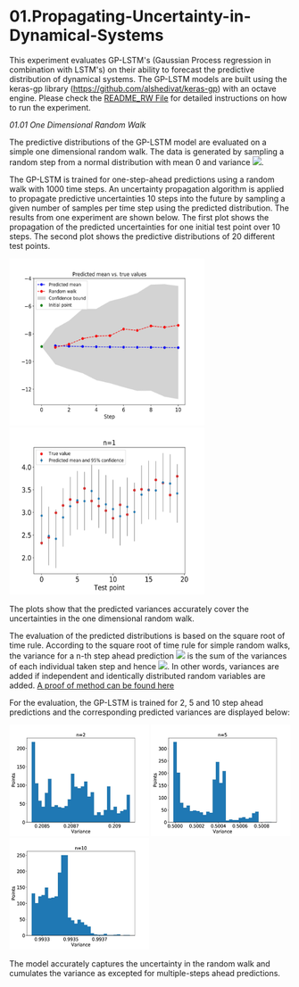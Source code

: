 # 01.Propagating-Uncertainty-in-Dynamical-Systems

This experiment evaluates GP-LSTM's (Gaussian Process regression in combination with LSTM's) on their ability to forecast the predictive distribution of dynamical systems.
The GP-LSTM models are built using the keras-gp library (https://github.com/alshedivat/keras-gp) with an octave engine.
Please check the [README_RW File](README_RW.docx) for detailed instructions on how to run the experiment.

*01.01 One Dimensional Random Walk*

The predictive distributions of the GP-LSTM model are evaluated on a simple one
dimensional random walk. The data is generated by sampling a random step
from a normal distribution with mean 0 and variance <img src="https://render.githubusercontent.com/render/math?math=\sigma^{2}=0.1">.

The GP-LSTM is trained for one-step-ahead predictions using a random walk with 1000 time steps.
An uncertainty propagation algorithm is applied to propagate predictive uncertainties 10 steps into the future by sampling a given number of samples per time step using the predicted distribution.
The results from one experiment are shown below. The first plot shows the propagation of the predicted uncertainties for one initial test point over 10 steps. The second plot  shows the predictive distributions of 20 different test points.

<img src="./Figures/RW_uncertainty_propagated.jpg" width="350" height="300" /> <img src="./Figures/RW_pred_shift1.jpg" width="350" height="300" />

The plots show that the predicted variances accurately cover the uncertainties in the one dimensional random walk.

The evaluation of the predicted distributions is based on the square root of time rule.
According to the square root of time rule for simple random walks, the variance for a n-th step ahead prediction <img src="https://render.githubusercontent.com/render/math?math=\sigma_{n}^{2}">
is the sum of the variances of each
individual taken step and hence <img src="https://render.githubusercontent.com/render/math?math=n*\sigma_{1}^{2}">. 
In other words, variances are added if independent and identically distributed random variables are added.
[A proof of method can be found here](ProofofMethods/Cumulative_Variances.pdf)

For the evaluation, the GP-LSTM is trained for 2, 5 and 10 step ahead predictions and the corresponding predicted variances are displayed below:

<img src="./Figures/Grid_var_hist_2.jpg" width="250" height="200" /> <img src="./Figures/Grid_var_hist_5.jpg" width="250" height="200" /> <img src="./Figures/Grid_var_hist_10.jpg" width="250" height="200" />

The model accurately captures the uncertainty in the random walk and cumulates the variance as excepted for multiple-steps ahead predictions.
